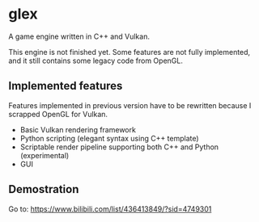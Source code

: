 # glex
A game engine written in C++ and Vulkan.

This engine is not finished yet. Some features are not fully implemented, and it still contains some legacy code from OpenGL.

## Implemented features
Features implemented in previous version have to be rewritten because I scrapped OpenGL for Vulkan.
* Basic Vulkan rendering framework
* Python scripting (elegant syntax using C++ template)
* Scriptable render pipeline supporting both C++ and Python (experimental)
* GUI

## Demostration
Go to: https://www.bilibili.com/list/436413849/?sid=4749301
